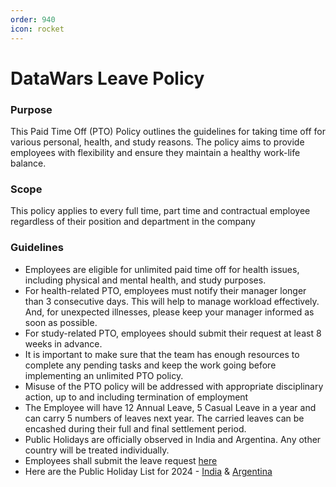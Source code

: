 ```yaml
---
order: 940
icon: rocket
---
```


# DataWars Leave Policy


### Purpose

This Paid Time Off (PTO) Policy outlines the guidelines for taking time off for various personal, health, and study reasons. The policy aims to provide employees with flexibility and ensure they maintain a healthy work-life balance.

### Scope

This policy applies to every full time, part time and contractual employee regardless of their position and department in the company

### Guidelines

* Employees are eligible for unlimited paid time off for health issues, including physical and mental health, and study purposes.
* For health-related PTO, employees must notify their manager longer than 3 consecutive days. This will help to manage workload effectively. And, for unexpected illnesses, please keep your manager informed as soon as possible.
* For study-related PTO, employees should submit their request at least 8 weeks in advance.
* It is important to make sure that the team has enough resources to complete any pending tasks and keep the work going before implementing an unlimited PTO policy.
* Misuse of the PTO policy will be addressed with appropriate disciplinary action, up to and including termination of employment
* The Employee will have 12 Annual Leave, 5 Casual Leave in a year and can carry 5 numbers of leaves next year. The carried leaves can be encashed during their full and final settlement period.
* Public Holidays are officially observed in India and Argentina. Any other country will be treated individually.
* Employees shall submit the leave request [here](https://docs.google.com/forms/d/e/1FAIpQLScZirhPu2Xy3ftLOj5p4WT5nILj5QjwIDGH0yPUH8hrkxrhUw/viewform)
* Here are the Public Holiday List for 2024 - [India](https://docs.google.com/spreadsheets/d/117lniXmfqeo4dBL6c12ZOBDvfEXPZFOsnS2dlq_0AH4/edit#gid=0) & [Argentina](https://docs.google.com/spreadsheets/d/1r2kI4R0WFKxQYY8FcNqGF7SIJsdjhv5Tv05O_C2jzi4/edit#gid=0)

